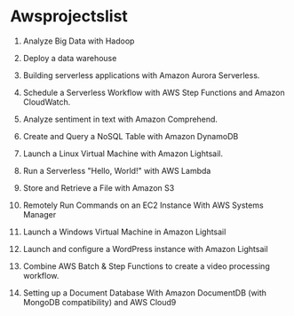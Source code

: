 # Awsprojectslist

1. Analyze Big Data with Hadoop

2. Deploy a data warehouse

3. Building serverless applications with Amazon Aurora Serverless. 

4. Schedule a Serverless Workflow with AWS Step Functions and Amazon CloudWatch. 

5. Analyze sentiment in text with Amazon Comprehend. 

6. Create and Query a NoSQL Table with Amazon DynamoDB

7. Launch a Linux Virtual Machine with Amazon Lightsail. 

8. Run a Serverless "Hello, World!" with AWS Lambda

9. Store and Retrieve a File with Amazon S3

10. Remotely Run Commands on an EC2 Instance With AWS Systems Manager

11. Launch a Windows Virtual Machine in Amazon Lightsail

12. Launch and configure a WordPress instance with Amazon Lightsail

13. Combine AWS Batch & Step Functions to create a video processing workflow. 

14. Setting up a Document Database With Amazon DocumentDB (with MongoDB compatibility) and AWS Cloud9
